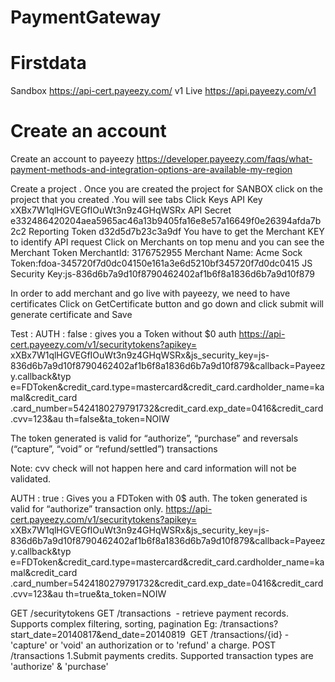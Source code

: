 # PaymentGateway
Firstdata
===
Sandbox
https://api-cert.payeezy.com/ v1
Live
https://api.payeezy.com/v1

Create an account  
===
Create an account to payeezy
https://developer.payeezy.com/faqs/what-payment-methods-and-integration-options-are-available-my-region

Create a project .
Once you are created the project for SANBOX click on the project that you created .You will see tabs
Click Keys
	API Key	xXBx7W1qlHGVEGfIOuWt3n9z4GHqWSRx
	API Secret	e332486420204aea5965ac46a13b9405fa16e8e57a16649f0e26394afda7b2c2
	Reporting Token	d32d5d7b23c3a9df
You have to get the Merchant KEY to identify API request 
Click on Merchants on top menu and you can see the Merchant Token
MerchantId:  3176752955
Merchant Name: Acme Sock
Token:fdoa-345720f7d0dc04150e161a3e6d5210bf345720f7d0dc0415
JS Security Key:js-836d6b7a9d10f8790462402af1b6f8a1836d6b7a9d10f879

In order to add merchant and go live with payeezy, we need to have certificates
Click on GetCertificate button and go down and click submit will generate certificate and Save

Test : 
AUTH : false : gives you a Token without $0 auth
 https://api-cert.payeezy.com/v1/securitytokens?apikey=
xXBx7W1qlHGVEGfIOuWt3n9z4GHqWSRx&js_security_key=js-836d6b7a9d10f8790462402af1b6f8a1836d6b7a9d10f879&callback=Payeezy.callback&typ
e=FDToken&credit_card.type=mastercard&credit_card.cardholder_name=kamal&credit_card
.card_number=5424180279791732&credit_card.exp_date=0416&credit_card.cvv=123&au
th=false&ta_token=NOIW

The token generated is valid for “authorize”, “purchase” and reversals (“capture”, “void” or “refund/settled”) transactions

Note: cvv check will not happen here and card information will not be validated.

AUTH : true : Gives you a FDToken with 0$ auth. The token generated is valid for “authorize” transaction only. 
https://api-cert.payeezy.com/v1/securitytokens?apikey=
xXBx7W1qlHGVEGfIOuWt3n9z4GHqWSRx&js_security_key=js-836d6b7a9d10f8790462402af1b6f8a1836d6b7a9d10f879&callback=Payeezy.callback&typ
e=FDToken&credit_card.type=mastercard&credit_card.cardholder_name=kamal&credit_card
.card_number=5424180279791732&credit_card.exp_date=0416&credit_card.cvv=123&au
th=true&ta_token=NOIW

GET /securitytokens
GET /transactions  - retrieve payment records. Supports complex filtering, sorting, pagination
	Eg: /transactions?start_date=20140817&end_date=20140819 
GET /transactions/{id} - 'capture' or 'void' an authorization or to 'refund' a charge.
POST /transactions
1.Submit payments credits. Supported transaction types are 'authorize' & 'purchase'
